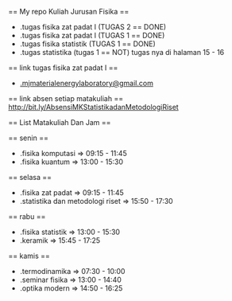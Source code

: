 == My repo Kuliah Jurusan Fisika ==

* .tugas fisika zat padat I (TUGAS 2 == DONE)
* .tugas fisika zat padat I (TUGAS 1 == DONE)
* .tugas fisika statistik (TUGAS 1 == DONE)
* .tugas statistika (tugas 1 == NOT) tugas nya di halaman 15 - 16

== link tugas fisika zat padat I ==
* .mjmaterialenergylaboratory@gmail.com

== link absen setiap matakuliah ==
http://bit.ly/AbsensiMKStatistikadanMetodologiRiset

== List Matakuliah Dan Jam ==

== senin ==
* .fisika komputasi => 09:15 - 11:45
* .fisika kuantum => 13:00 - 15:30

== selasa ==
* .fisika zat padat => 09:15 - 11:45
* .statistika dan metodologi riset => 15:50 - 17:30

== rabu ==
* .fisika statistik => 13:00 - 15:30
* .keramik => 15:45 - 17:25

== kamis ==
* .termodinamika => 07:30 - 10:00
* .seminar fisika => 13:00 - 14:40
* .optika modern => 14:50 - 16:25

